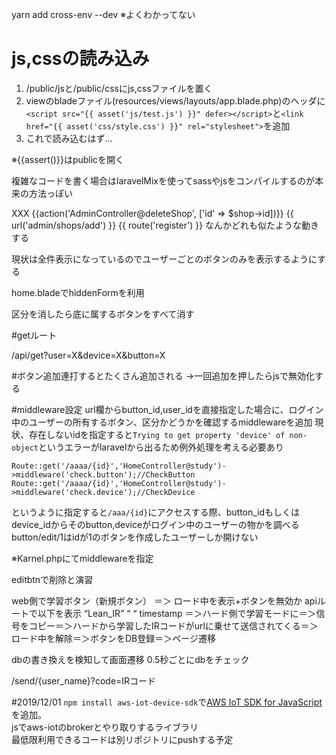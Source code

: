 yarn add cross-env --dev
※よくわかってない

# js,cssの読み込み
1. /public/jsと/public/cssにjs,cssファイルを置く
2. viewのbladeファイル(resources/views/layouts/app.blade.php)のヘッダに`<script src="{{ asset('js/test.js') }}" defer></script>`と`<link href="{{ asset('css/style.css') }}" rel="stylesheet">`を追加
3. これで読み込むはず...

※{{assert()}}はpublicを開く

複雑なコードを書く場合はlaravelMixを使ってsassやjsをコンパイルするのが本来の方法っぽい


<form method="POST" action="XXX">
XXX
    {{action('AdminController@deleteShop', ['id' => $shop->id])}}
    {{ url('admin/shops/add') }}
    {{ route('register') }}
なんかどれも似たような動きする

現状は全件表示になっているのでユーザーごとのボタンのみを表示するようにする

home.bladeでhiddenFormを利用

区分を消したら底に属するボタンをすべて消す

#getルート

/api/get?user=X&device=X&button=X

#ボタン追加連打するとたくさん追加される
->一回追加を押したらjsで無効化する

#middleware設定
url欄からbutton_id,user_idを直接指定した場合に、ログイン中のユーザーの所有するボタン、区分かどうかを確認するmiddlewareを追加
現状、存在しないidを指定すると`Trying to get property 'device' of non-object`というエラーがlaravelから出るため例外処理を考える必要あり

```$xslt
Route::get('/aaaa/{id}','HomeController@study')->middleware('check.button');//CheckButton
Route::get('/aaaa/{id}','HomeController@study')->middleware('check.device');//CheckDevice
```   
というように指定すると`/aaa/{id}`にアクセスする際、button_idもしくはdevice_idからそのbutton,deviceがログイン中のユーザーの物かを調べる
button/edit/1はidが1のボタンを作成したユーザーしか開けない

※Karnel.phpにてmiddlewareを指定





editbtnで削除と演習

web側で学習ボタン（新規ボタン） ＝＞ ロード中を表示+ボタンを無効か
apiルートで以下を表示
“Lean_IR”
“ “
timestamp
＝＞ハード側で学習モードに＝＞信号をコピー＝＞ハードから学習したIRコードがurlに乗せて送信されてくる＝＞ロード中を解除＝＞ボタンをDB登録＝＞ページ遷移

dbの書き換えを検知して画面遷移
0.5秒ごとにdbをチェック


/send/{user_name}?code=IRコード

#2019/12/01
`npm install aws-iot-device-sdk`で[AWS IoT SDK for JavaScript](https://github.com/aws/aws-iot-device-sdk-js)を追加。  
jsでaws-iotのbrokerとやり取りするライブラリ  
最低限利用できるコードは別リポジトリにpushする予定
